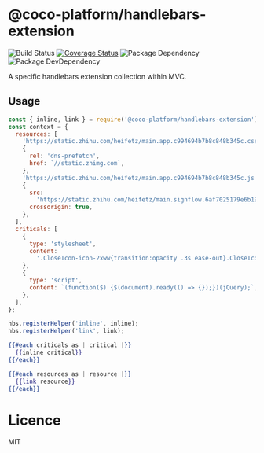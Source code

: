 # @coco-platform/handlebars-extension

![Build Status](https://img.shields.io/travis/coco-template/@coco-platform/handlebars-extension/master.svg?style=flat)
[![Coverage Status](https://coveralls.io/repos/github/coco-template/@coco-platform/handlebars-extension/badge.svg?branch=master)](https://coveralls.io/github/coco-template/@coco-platform/handlebars-extension?branch=master)
![Package Dependency](https://david-dm.org/coco-template/@coco-platform/handlebars-extension.svg?style=flat)
![Package DevDependency](https://david-dm.org/coco-template/@coco-platform/handlebars-extension/dev-status.svg?style=flat)

A specific handlebars extension collection within MVC.

## Usage

```javascript
const { inline, link } = require('@coco-platform/handlebars-extension');
const context = {
  resources: [
    'https://static.zhihu.com/heifetz/main.app.c994694b7b8c848b345c.css',
    {
      rel: 'dns-prefetch',
      href: `//static.zhimg.com`,
    },
    'https://static.zhihu.com/heifetz/main.app.c994694b7b8c848b345c.js',
    {
      src:
        'https://static.zhihu.com/heifetz/main.signflow.6af7025179e6b1979aca.js',
      crossorigin: true,
    },
  ],
  criticals: [
    {
      type: 'stylesheet',
      content:
        '.CloseIcon-icon-2xww{transition:opacity .3s ease-out}.CloseIcon-icon-2xww:hover{opacity:.8}',
    },
    {
      type: 'script',
      content: `(function($) {$(document).ready(() => {});})(jQuery);`,
    },
  ],
};

hbs.registerHelper('inline', inline);
hbs.registerHelper('link', link);
```

```handlebars
{{#each criticals as | critical |}}
  {{inline critical}}
{{/each}}

{{#each resources as | resource |}}
  {{link resource}}
{{/each}}
```

# Licence

MIT
